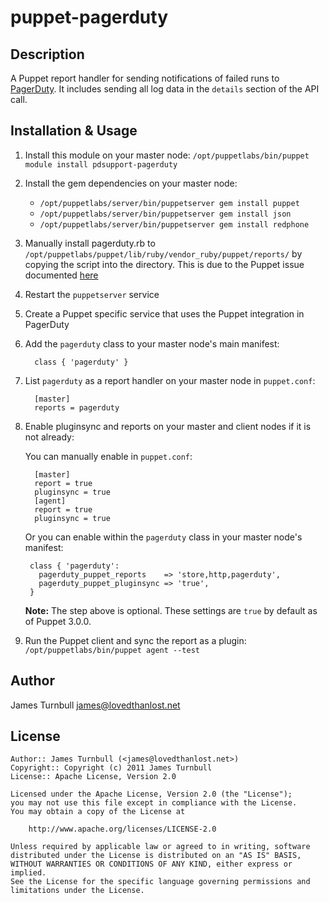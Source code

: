puppet-pagerduty
================

Description
-----------

A Puppet report handler for sending notifications of failed runs to
[PagerDuty](http://www.pagerduty.com).  It includes sending all log data
in the `details` section of the API call.

Installation & Usage
-------------------

1. Install this module on your master node: `/opt/puppetlabs/bin/puppet module install pdsupport-pagerduty`

1. Install the gem dependencies on your master node:
    * `/opt/puppetlabs/server/bin/puppetserver gem install puppet`
    * `/opt/puppetlabs/server/bin/puppetserver gem install json`
    * `/opt/puppetlabs/server/bin/puppetserver gem install redphone`

1. Manually install pagerduty.rb to `/opt/puppetlabs/puppet/lib/ruby/vendor_ruby/puppet/reports/` by copying the script into the directory.
    This is due to the Puppet issue documented [here](https://tickets.puppetlabs.com/browse/SERVER-1014)

1. Restart the `puppetserver` service

1. Create a Puppet specific service that uses the Puppet integration in PagerDuty

1. Add the `pagerduty` class to your master node's main manifest:

         class { 'pagerduty' }

1. List `pagerduty` as a report handler on your master node in `puppet.conf`:

         [master]
         reports = pagerduty

1. Enable pluginsync and reports on your master and client nodes if it is not already:

    You can manually enable in `puppet.conf`:

         [master]
         report = true
         pluginsync = true
         [agent]
         report = true
         pluginsync = true

    Or you can enable within the `pagerduty` class in your master node's manifest:

        class { 'pagerduty':
          pagerduty_puppet_reports    => 'store,http,pagerduty',
          pagerduty_puppet_pluginsync => 'true',
        }

    **Note:** The step above is optional. These settings are `true` by default as of Puppet 3.0.0.

1. Run the Puppet client and sync the report as a plugin: `/opt/puppetlabs/bin/puppet agent --test`

Author
------

James Turnbull <james@lovedthanlost.net>

License
-------

    Author:: James Turnbull (<james@lovedthanlost.net>)
    Copyright:: Copyright (c) 2011 James Turnbull
    License:: Apache License, Version 2.0

    Licensed under the Apache License, Version 2.0 (the "License");
    you may not use this file except in compliance with the License.
    You may obtain a copy of the License at

        http://www.apache.org/licenses/LICENSE-2.0

    Unless required by applicable law or agreed to in writing, software
    distributed under the License is distributed on an "AS IS" BASIS,
    WITHOUT WARRANTIES OR CONDITIONS OF ANY KIND, either express or implied.
    See the License for the specific language governing permissions and
    limitations under the License.
